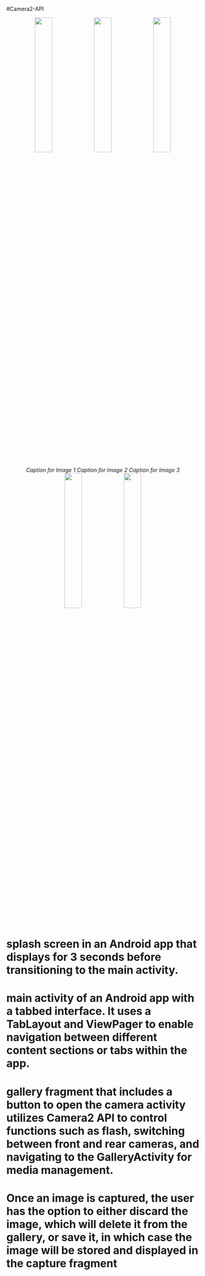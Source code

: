 #Camera2-API

<div align="center">
  <img src="https://github.com/Rohit-Varshney001/Gallery-App/assets/76999163/eb84687e-4b0d-47de-a4e8-f386b3ce23f3" width="30%">
  <img src="https://github.com/Rohit-Varshney001/Gallery-App/assets/76999163/d3ee5928-1a82-4282-80e3-93206a4fb7b1" width="30%">
  <img src="https://github.com/Rohit-Varshney001/Gallery-App/assets/76999163/6b818ff3-6ac9-4051-8125-f1db125a1b19" width="30%">
</div>

<div align="center">
  <em>Caption for Image 1</em>
  <em>Caption for Image 2</em>
  <em>Caption for Image 3</em>
</div>

<div align="center">
  <img src="https://github.com/Rohit-Varshney001/Gallery-App/assets/76999163/6100219b-c7d1-472c-89ba-3ec4557116ed" width="30%">
  <img src="https://github.com/Rohit-Varshney001/Gallery-App/assets/76999163/7dd72ecf-9977-4a23-8028-dd81294aa1f0" width="30%">
</div>

<div align="center">

</div>


# splash screen in an Android app that displays for 3 seconds before transitioning to the main activity.  

#  main activity of an Android app with a tabbed interface. It uses a TabLayout and ViewPager to enable navigation between different content sections or tabs within the app.

# gallery fragment that includes a button to open the camera activity utilizes Camera2 API to control functions such as flash, switching between front and rear cameras, and navigating to the GalleryActivity for media management.

# Once an image is captured, the user has the option to either discard the image, which will delete it from the gallery, or save it, in which case the image will be stored and displayed in the capture fragment
